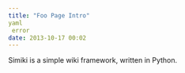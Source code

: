 ```yaml
---
title: "Foo Page Intro"
yaml
 error
date: 2013-10-17 00:02
---
```


Simiki is a simple wiki framework, written in Python.

